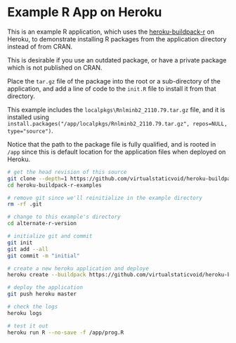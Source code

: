 # Example R App on Heroku

This is an example R application, which uses the [heroku-buildpack-r](https://github.com/virtualstaticvoid/heroku-buildpack-r) on Heroku,
to demonstrate installing R packages from the application directory instead of from CRAN.

This is desirable if you use an outdated package, or have a private package which is not published on CRAN.

Place the `tar.gz` file of the package into the root or a sub-directory of the application, and add a line of code to the `init.R` file to install it from that directory.

This example includes the `localpkgs\Rnlminb2_2110.79.tar.gz` file, and it is installed using `install.packages("/app/localpkgs/Rnlminb2_2110.79.tar.gz", repos=NULL, type="source")`.

Notice that the path to the package file is fully qualified, and is rooted in `/app` since this is default location for the application files when deployed on Heroku.

```bash
# get the head revision of this source
git clone --depth=1 https://github.com/virtualstaticvoid/heroku-buildpack-r-examples.git
cd heroku-buildpack-r-examples

# remove git since we'll reinitialize in the example directory
rm -rf .git

# change to this example's directory
cd alternate-r-version

# initialize git and commit
git init
git add --all
git commit -m "initial"

# create a new heroku application and deploye
heroku create --buildpack https://github.com/virtualstaticvoid/heroku-buildpack-r.git#heroku-16

# deploy the application
git push heroku master

# check the logs
heroku logs

# test it out
heroku run R --no-save -f /app/prog.R
```
